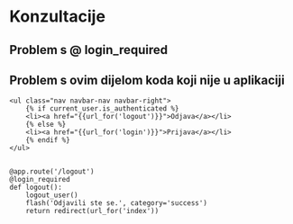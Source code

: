 # Konzultacije

## Problem s @ login_required 

## Problem s ovim dijelom koda koji nije u aplikaciji
    <ul class="nav navbar-nav navbar-right">
        {% if current_user.is_authenticated %}
        <li><a href="{{url_for('logout')}}">Odjava</a></li>
        {% else %}
        <li><a href="{{url_for('login')}}">Prijava</a></li>
        {% endif %}
    </ul>


    @app.route('/logout')
    @login_required
    def logout():
        logout_user()
        flash('Odjavili ste se.', category='success')
        return redirect(url_for('index'))
